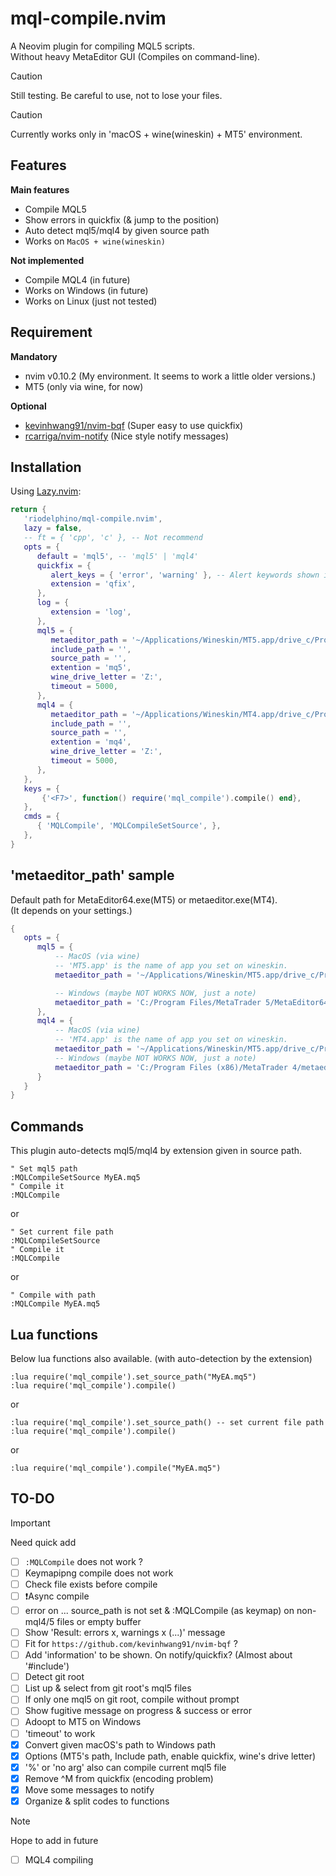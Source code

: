 # mql-compile.nvim

A Neovim plugin for compiling MQL5 scripts.  
Without heavy MetaEditor GUI (Compiles on command-line).

> [!Caution]
> Still testing. Be careful to use, not to lose your files.

> [!Caution]
> Currently works only in 'macOS + wine(wineskin) + MT5' environment.


## Features
**Main features**
- Compile MQL5
- Show errors in quickfix (& jump to the position)
- Auto detect mql5/mql4 by given source path
- Works on `MacOS + wine(wineskin)`

**Not implemented**
- Compile MQL4 (in future)
- Works on Windows (in future)
- Works on Linux (just not tested)


## Requirement
**Mandatory**
- nvim v0.10.2 (My environment. It seems to work a little older versions.)
- MT5 (only via wine, for now)

**Optional**
- [kevinhwang91/nvim-bqf](https://github.com/kevinhwang91/nvim-bqf) (Super easy to use quickfix)
- [rcarriga/nvim-notify](https://github.com/rcarriga/nvim-notify) (Nice style notify messages)

## Installation

Using [Lazy.nvim](https://github.com/folke/lazy.nvim):

```lua
return {
   'riodelphino/mql-compile.nvim',
   lazy = false,
   -- ft = { 'cpp', 'c' }, -- Not recommend
   opts = {
      default = 'mql5', -- 'mql5' | 'mql4'
      quickfix = {
         alert_keys = { 'error', 'warning' }, -- Alert keywords shown in quickfix
         extension = 'qfix',
      },
      log = {
         extension = 'log',
      },
      mql5 = {
         metaeditor_path = '~/Applications/Wineskin/MT5.app/drive_c/Program Files/MetaTrader 5/MetaEditor64.exe', -- your MT5 exe's path
         include_path = '',
         source_path = '',
         extention = 'mq5',
         wine_drive_letter = 'Z:',
         timeout = 5000,
      },
      mql4 = {
         metaeditor_path = '~/Applications/Wineskin/MT4.app/drive_c/Program Files (x86)/XMTrading MT4/metaeditor.exe', -- your MT4 exe's path
         include_path = '',
         source_path = '',
         extention = 'mq4',
         wine_drive_letter = 'Z:',
         timeout = 5000,
      },
   },
   keys = {
       {'<F7>', function() require('mql_compile').compile() end},
   },
   cmds = {
      { 'MQLCompile', 'MQLCompileSetSource', },
   },
}
```

## 'metaeditor_path' sample

Default path for MetaEditor64.exe(MT5) or metaeditor.exe(MT4).  
(It depends on your settings.)
```lua
{
   opts = {
      mql5 = {
          -- MacOS (via wine)
          -- 'MT5.app' is the name of app you set on wineskin.
          metaeditor_path = '~/Applications/Wineskin/MT5.app/drive_c/Program Files/MetaTrader 5/MetaEditor64.exe',

          -- Windows (maybe NOT WORKS NOW, just a note)
          metaeditor_path = 'C:/Program Files/MetaTrader 5/MetaEditor64.exe',
      },
      mql4 = {
          -- MacOS (via wine)
          -- 'MT4.app' is the name of app you set on wineskin.
          metaeditor_path = '~/Applications/Wineskin/MT5.app/drive_c/Program Files (x86)/MetaTrader 4/metaeditor.exe',
          -- Windows (maybe NOT WORKS NOW, just a note)
          metaeditor_path = 'C:/Program Files (x86)/MetaTrader 4/metaeditor.exe',
      }
   }
}

```


## Commands

This plugin auto-detects mql5/mql4 by extension given in source path.
```vim
" Set mql5 path
:MQLCompileSetSource MyEA.mq5
" Compile it
:MQLCompile
```
or
```vim
" Set current file path
:MQLCompileSetSource
" Compile it
:MQLCompile
```
or
```vim
" Compile with path
:MQLCompile MyEA.mq5
```
## Lua functions

Below lua functions also available. (with auto-detection by the extension)
```vim
:lua require('mql_compile').set_source_path("MyEA.mq5")
:lua require('mql_compile').compile()
```
or
```vim
:lua require('mql_compile').set_source_path() -- set current file path
:lua require('mql_compile').compile()
```

or
```vim
:lua require('mql_compile').compile("MyEA.mq5")
```

## TO-DO

> [!Important]
> Need quick add

- [ ] `:MQLCompile` does not work ?
- [ ] Keymapipng compile does not work
- [ ] Check file exists before compile
- [ ] ❗️Async compile
- [ ] error on ... source_path is not set & :MQLCompile (as keymap) on non-mql4/5 files or empty buffer
- [ ] Show 'Result: errors x, warnings x (...)' message
- [ ] Fit for `https://github.com/kevinhwang91/nvim-bqf` ?
- [ ] Add 'information' to be shown. On notify/quickfix? (Almost about '#include')
- [ ] Detect git root
- [ ] List up & select from git root's mql5 files 
- [ ] If only one mql5 on git root, compile without prompt
- [ ] Show fugitive message on progress & success or error
- [ ] Adoopt to MT5 on Windows
- [ ] 'timeout' to work
- [x] Convert given macOS's path to Windows path
- [x] Options (MT5's path, Include path, enable quickfix, wine's drive letter)
- [x] '%' or 'no arg' also can compile current mql5 file
- [x] Remove ^M from quickfix (encoding problem)
- [x] Move some messages to notify
- [x] Organize & split codes to functions

> [!Note]
> Hope to add in future

- [ ] MQL4 compiling
